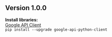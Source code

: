 Version 1.0.0
-
**Install libraries:**  
[Google API Client](https://github.com/googleapis/google-api-python-client)  
`pip install --upgrade google-api-python-client`  
